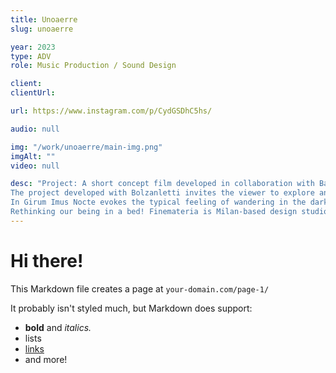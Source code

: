 ```yaml
---
title: Unoaerre
slug: unoaerre

year: 2023
type: ADV
role: Music Production / Sound Design

client: 
clientUrl: 

url: https://www.instagram.com/p/CydGSDhC5hs/

audio: null

img: "/work/unoaerre/main-img.png"
imgAlt: ""
video: null

desc: "Project: A short concept film developed in collaboration with Bax Studio. A sequence of images and rhythmic information, a tool for engagement and storytelling that encapsulates the values of the project.
The project developed with Bolzanletti invites the viewer to explore and seek future psycho-physical well-being.
In Girum Imus Nocte evokes the typical feeling of wandering in the dark, as if searching for information that needs to find a way and a light.
Rethinking our being in a bed! Finemateria is Milan-based design studio researching and playing with materials"
---
```


# Hi there!

This Markdown file creates a page at `your-domain.com/page-1/`

It probably isn't styled much, but Markdown does support:

- **bold** and _italics._
- lists
- [links](https://astro.build)
- and more!
